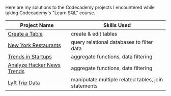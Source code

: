Here are my solutions to the Codecademy projects I encountered while taking Codecademy's "Learn SQL" course.

| Project Name | Skills Used |
| --- | --- |
| [Create a Table](https://github.com/mwdemos/Data-Analysis-Portfolio/blob/main/Codecademy%20Projects/Create%20a%20Table/README.md) | create & edit tables |
| [New York Restaurants](https://github.com/mwdemos/Data-Analysis-Portfolio/blob/main/Codecademy%20Projects/New%20York%20Restaurants/README.md) | query relational databases to filter data |
| [Trends in Startups](https://github.com/mwdemos/Data-Analysis-Portfolio/blob/main/Codecademy%20Projects/Trends%20in%20Startups/README.md) | aggregate functions, data filtering |
| [Analyze Hacker News Trends](https://github.com/mwdemos/Data-Analysis-Portfolio/blob/main/Codecademy%20Projects/Analyze%20Hacker%20News%20Trends/README.md) | aggregate functions, data filtering |
| [Lyft Trip Data](https://github.com/mwdemos/Data-Analysis-Portfolio/blob/main/Codecademy%20Projects/Lyft%20Trip%20Data/README.md) | manipulate multiple related tables, join statements |
